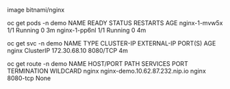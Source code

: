 image
bitnami/nginx

oc get pods -n demo
NAME            READY     STATUS    RESTARTS   AGE
nginx-1-mvw5x   1/1       Running   0          3m
nginx-1-pp6nl   1/1       Running   0          4m

oc get svc -n demo
NAME      TYPE        CLUSTER-IP     EXTERNAL-IP   PORT(S)    AGE
nginx     ClusterIP   172.30.68.10   <none>        8080/TCP   4m
  

oc get route -n demo
NAME      HOST/PORT                        PATH      SERVICES   PORT       TERMINATION   WILDCARD
nginx     nginx-demo.10.62.87.232.nip.io             nginx      8080-tcp                 None
